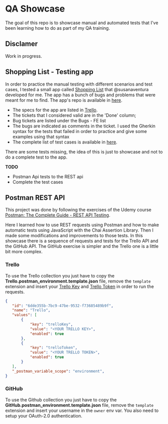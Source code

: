 # QA Showcase

The goal of this repo is to showcase manual and automated tests that I've been learning how to do as part of my QA training.

 ## Disclamer
 
Work in progress.

 ## Shopping List - Testing app
 
 In order to practice the manual testing with different scenarios and test cases, I tested a small app called [Shopping List](https://shopping-list-test-1.herokuapp.com/) that @susanaventura developed for me. The app has a bunch of bugs and problems that were meant for me to find. The app's repo is available in [here](https://github.com/susanaventura/shopping-list-public).
 
 - The specs for the app are listed in [Trello](https://trello.com/b/91IwxfVK/shopping-list).
 - The tickets that I considered valid are in the 'Done' column;
 - Bug tickets are listed under the Bugs - FE list
 - The bugs are indicated as comments in the ticket. I used the Gherkin syntax for the tests that failed in order to practice and give some examples using that syntax
 - The complete list of test cases is available in [here](https://docs.google.com/spreadsheets/d/1s93ofgGoDy4cWt9iLHyD99UgH992FZ1096nrQ5ov1w0/edit?usp=sharing).
 
There are some tests missing, the idea of this is just to showcase and not to do a complete test to the app.

__TODO__
- Postman Api tests to the REST api
- Complete the test cases
 
 ## Postman REST API
 
 This project was done by following the exercises of the Udemy course [Postman: The Complete Guide - REST API Testing](https://www.udemy.com/course/postman-the-complete-guide/). 
 
 Here I learned how to use REST requests using Postman and how to make automatic tests using JavaScript with the Chai Assertion Library. Then I made some modifications and improvements to those tests. In this showcase there is a sequence of requests and tests for the Trello API and the GitHub API. The GitHub exercise is simpler and the Trello one is a little bit more complex.
 
 ### Trello
 To use the Trello collection you just have to copy the __Trello.postman_environment.template.json__ file, remove the `template` extension and insert your [Trello Key](https://trello.com/app-key) and [Trello Token](https://trello.com/app-key) in order to run the requests.
 
 ```json
 {
	"id": "6dde355b-7bc9-47be-9532-f73685489b9f",
	"name": "Trello",
	"values": [
		{
			"key": "trelloKey",
			"value": "<YOUR TRELLO KEY>",
			"enabled": true
		},
		{
			"key": "trelloToken",
			"value": "<YOUR TRELLO TOKEN>",
			"enabled": true
		}
	],
	"_postman_variable_scope": "environment",
}
```

### GitHub
 To use the Github collection you just have to copy the __GitHub.postman_environment.template.json__ file, remove the `template` extension and insert your username in the `owner` env var. You also need to setup your OAuth-2.0 authentication.


